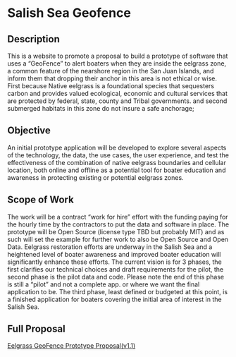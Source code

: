 # Salish Sea Geofence
## Description
This is a website to promote a proposal to build a prototype of software that uses a “GeoFence” to alert boaters when they are inside the eelgrass zone, a common feature of the nearshore region in the San Juan Islands, and inform them that dropping their anchor in this area is not ethical or wise. First because Native eelgrass is a foundational species that sequesters carbon and provides valued ecological, economic and cultural services that are protected by federal, state, county and Tribal governments. 
and second submerged habitats in this zone do not insure a safe anchorage;   
## Objective
An initial prototype application will be developed to explore several aspects of the technology, the data, the use cases, the user experience, and test the effectiveness of the combination of native eelgrass boundaries and cellular location, both online and offline as a potential tool for boater education and awareness in protecting existing or potential eelgrass zones.
## Scope of Work
The work will be a contract “work for hire” effort with the funding paying for the hourly time by the contractors to put the data and software in place. The prototype will be Open Source (license type TBD but probably MIT) and as such will set the example for further work to also be Open Source and Open Data. Eelgrass restoration efforts are underway in the Salish Sea and a heightened level of boater awareness and improved boater education will significantly enhance these efforts. The current vision is for 3 phases, the first clarifies our technical choices and draft requirements for the pilot, the second phase is the pilot data and code. Please note the end of this phase is still a “pilot” and not a complete app. or where we want the final application to be. The third phase, least defined or budgeted at this point, is a finished application for boaters covering the initial area of interest in the Salish Sea.

## Full Proposal
[Eelgrass GeoFence Prototype Proposal(v1.1)](https://drive.google.com/file/d/10haaKL3UTrPU_xXIqinI8f4VytkmPqC2/view?usp=sharing)